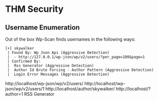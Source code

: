 # THM Security

## Username Enumeration

Out of the box Wp-Scan finds usernames in the following ways:

```
[+] skywalker
 | Found By: Wp Json Api (Aggressive Detection)
 |  - http://127.0.0.1/wp-json/wp/v2/users/?per_page=100&page=1
 | Confirmed By:
 |  Rss Generator (Aggressive Detection)
 |  Author Id Brute Forcing - Author Pattern (Aggressive Detection)
 |  Login Error Messages (Aggressive Detection)
```
 
http://localhost/wp-json/wp/v2/users/
http://localhost/wp-json/wp/v2/users/1
http://localhost/author/skywalker/
http://localhost/?author=1
RSS Generator
